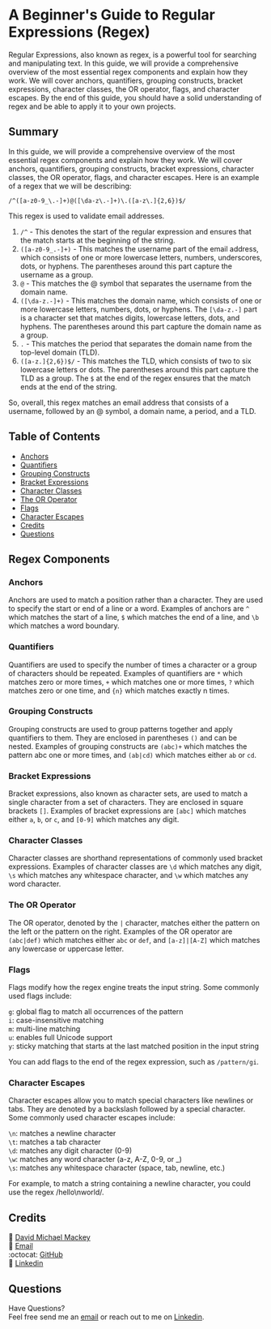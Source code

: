 # A Beginner's Guide to Regular Expressions (Regex)

Regular Expressions, also known as regex, is a powerful tool for searching and manipulating text. In this guide, we will provide a comprehensive overview of the most essential regex components and explain how they work. We will cover anchors, quantifiers, grouping constructs, bracket expressions, character classes, the OR operator, flags, and character escapes. By the end of this guide, you should have a solid understanding of regex and be able to apply it to your own projects.

## Summary

In this guide, we will provide a comprehensive overview of the most essential regex components and explain how they work. We will cover anchors, quantifiers, grouping constructs, bracket expressions, character classes, the OR operator, flags, and character escapes. Here is an example of a regex that we will be describing:

`/^([a-z0-9_\.-]+)@([\da-z\.-]+)\.([a-z\.]{2,6})$/`

This regex is used to validate email addresses.

1. `/^` - This denotes the start of the regular expression and ensures that the match starts at the beginning of the string.
2. `([a-z0-9_.-]+)` - This matches the username part of the email address, which consists of one or more lowercase letters, numbers, underscores, dots, or hyphens. The parentheses around this part capture the username as a group.
3. `@` - This matches the @ symbol that separates the username from the domain name.
4. `([\da-z.-]+)` - This matches the domain name, which consists of one or more lowercase letters, numbers, dots, or hyphens. The `[\da-z.-]` part is a character set that matches digits, lowercase letters, dots, and hyphens. The parentheses around this part capture the domain name as a group.
5. `.` - This matches the period that separates the domain name from the top-level domain (TLD).
6. `([a-z.]{2,6})$/` - This matches the TLD, which consists of two to six lowercase letters or dots. The parentheses around this part capture the TLD as a group. The `$` at the end of the regex ensures that the match ends at the end of the string.

So, overall, this regex matches an email address that consists of a username, followed by an @ symbol, a domain name, a period, and a TLD.

## Table of Contents

- [Anchors](#anchors)
- [Quantifiers](#quantifiers)
- [Grouping Constructs](#grouping-constructs)
- [Bracket Expressions](#bracket-expressions)
- [Character Classes](#character-classes)
- [The OR Operator](#the-or-operator)
- [Flags](#flags)
- [Character Escapes](#character-escapes)
- [Credits](#credits)
- [Questions](#questions)

## Regex Components

### Anchors

Anchors are used to match a position rather than a character. They are used to specify the start or end of a line or a word. Examples of anchors are `^` which matches the start of a line, `$` which matches the end of a line, and `\b` which matches a word boundary.

### Quantifiers

Quantifiers are used to specify the number of times a character or a group of characters should be repeated. Examples of quantifiers are `*` which matches zero or more times, `+` which matches one or more times, `?` which matches zero or one time, and `{n}` which matches exactly n times.

### Grouping Constructs

Grouping constructs are used to group patterns together and apply quantifiers to them. They are enclosed in parentheses `()` and can be nested. Examples of grouping constructs are `(abc)+` which matches the pattern abc one or more times, and `(ab|cd)` which matches either `ab` or `cd`.

### Bracket Expressions

Bracket expressions, also known as character sets, are used to match a single character from a set of characters. They are enclosed in square brackets `[]`. Examples of bracket expressions are `[abc]` which matches either `a`, `b`, or `c`, and `[0-9]` which matches any digit.

### Character Classes

Character classes are shorthand representations of commonly used bracket expressions. Examples of character classes are `\d` which matches any digit, `\s` which matches any whitespace character, and `\w` which matches any word character.

### The OR Operator

The OR operator, denoted by the `|` character, matches either the pattern on the left or the pattern on the right. Examples of the OR operator are `(abc|def)` which matches either `abc` or `def`, and `[a-z]|[A-Z]` which matches any lowercase or uppercase letter.

### Flags

Flags modify how the regex engine treats the input string. Some commonly used flags include:

`g`: global flag to match all occurrences of the pattern<br>
`i`: case-insensitive matching<br>
`m`: multi-line matching<br>
`u`: enables full Unicode support<br>
`y`: sticky matching that starts at the last matched position in the input string<br>

You can add flags to the end of the regex expression, such as `/pattern/gi`.

### Character Escapes

Character escapes allow you to match special characters like newlines or tabs. They are denoted by a backslash followed by a special character. Some commonly used character escapes include:

`\n`: matches a newline character<br>
`\t`: matches a tab character<br>
`\d`: matches any digit character (0-9)<br>
`\w`: matches any word character (a-z, A-Z, 0-9, or \_)<br>
`\s`: matches any whitespace character (space, tab, newline, etc.)<br>

For example, to match a string containing a newline character, you could use the regex /hello\nworld/.

## Credits

:bust_in_silhouette: [David Michael Mackey](https://www.notion.so/davidmichaelmackey/David-Mackey-a59ce61a996840d6a933e3b135673467?pvs=4)<br>
:email: [Email](mailto:davidmackey@hey.com)<br>
:octocat: [GitHub](https://github.com/davidmichaelmackey/)<br>
:briefcase: [Linkedin](https://linkedin.com/in/davidmichaelmackey/)<br>

## Questions

Have Questions?
<br>
Feel free send me an [email](mailto:davidmackey@hey.com) or reach out to me on [Linkedin](https://linkedin.com/in/davidmichaelmackey/).
